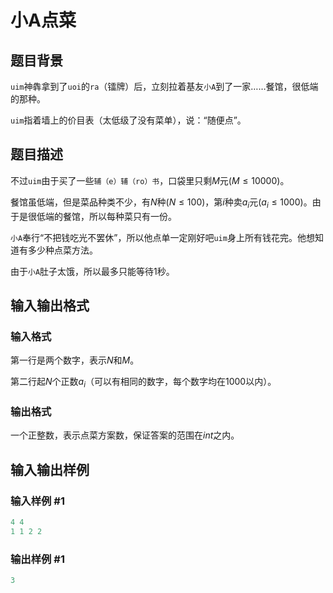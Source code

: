 # 小A点菜

## 题目背景

`uim`神犇拿到了`uoi`的`ra`（镭牌）后，立刻拉着基友`小A`到了一家……餐馆，很低端的那种。

`uim`指着墙上的价目表（太低级了没有菜单），说：“随便点”。

## 题目描述

不过`uim`由于买了一些`辅（e）辅（ro）书`，口袋里只剩$M$元$(M \le 10000)$。

餐馆虽低端，但是菜品种类不少，有$N$种$(N \le 100)$，第$i$种卖$a_i$元$(a_i \le 1000)$。由于是很低端的餐馆，所以每种菜只有一份。

`小A`奉行“不把钱吃光不罢休”，所以他点单一定刚好吧`uim`身上所有钱花完。他想知道有多少种点菜方法。

由于`小A`肚子太饿，所以最多只能等待$1$秒。

## 输入输出格式

### 输入格式

第一行是两个数字，表示$N$和$M$。

第二行起$N$个正数$a_i$（可以有相同的数字，每个数字均在$1000$以内）。

### 输出格式

一个正整数，表示点菜方案数，保证答案的范围在$int$之内。

## 输入输出样例

### 输入样例 #1

```cpp
4 4
1 1 2 2

```
### 输出样例 #1

```cpp
3

```

